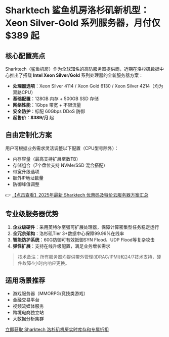 # Sharktech 鲨鱼机房洛杉矶新机型：Xeon Silver-Gold 系列服务器，月付仅 $389 起

## 核心配置亮点
Sharktech（鲨鱼机房）作为全球知名的高防服务器提供商，近期在洛杉矶数据中心推出了搭载 **Intel Xeon Silver/Gold** 系列处理器的全新服务器方案：

- **处理器选项**：Xeon Silver 4114 / Xeon Gold 6130 / Xeon Silver 4214（均为双路CPU）
- **基础配置**：128GB 内存 + 500GB SSD 存储
- **网络性能**：1Gbps 带宽 + 不限流量
- **安全防护**：标配 60Gbps DDoS 防御
- **起售价**：**$389/月** 起

## 自由定制化方案
用户可根据业务需求灵活调整以下配置（CPU型号除外）：
- 内存容量（最高支持扩展至数TB）
- 存储组合（7个盘位支持 NVMe/SSD 混合搭配）
- 带宽升级选项
- 额外IP地址数量
- 防御峰值调整

👉 [【点击查看】2025年最新 Sharktech 优惠码及特价云服务器方案汇总](https://bit.ly/Sharktech)

## 专业级服务器优势
1. **企业级硬件**：采用英特尔至强可扩展处理器，保障计算密集型任务稳定运行
2. **全冗余架构**：洛杉矶Tier 3+数据中心保障99.99%在线率
3. **智能防护系统**：60G防御可有效抵御SYN Flood、UDP Flood等复杂攻击
4. **弹性扩展**：支持在线升级配置，满足业务增长需求

> 技术备注：所有服务器均提供带外管理(iDRAC/IPMI)和24/7技术支持，硬件故障4小时内响应更换。

## 适用场景推荐
- 游戏服务器（MMORPG/竞技类游戏）
- 金融交易平台
- 视频流媒体服务
- 跨境电商独立站
- 大数据分析集群

[立即获取 Sharktech 洛杉矶机房实时库存和专属折扣](https://bit.ly/Sharktech)
